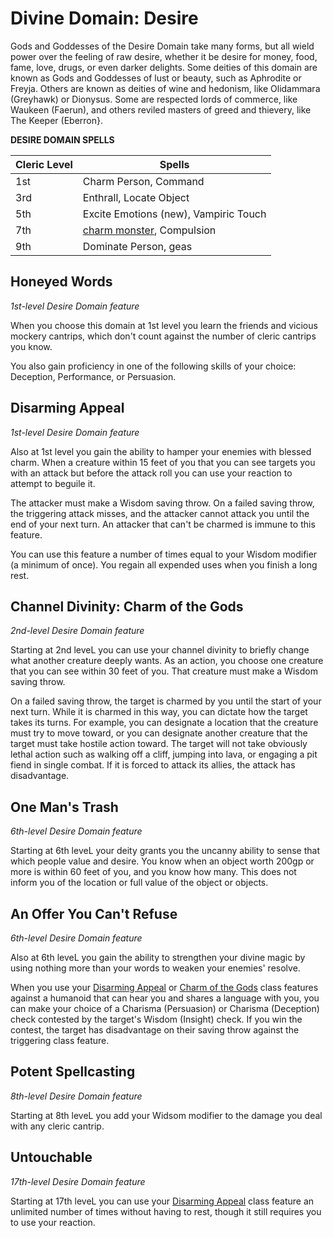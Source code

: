 # Divine Domain: Desire
Gods and Goddesses of the Desire Domain take many forms, but all wield power over the feeling of raw desire, whether it be desire for money, food, fame, love, drugs, or even darker delights. Some deities of this domain are known as Gods and Goddesses of lust or beauty, such as Aphrodite or Freyja. Others are known as deities of wine and hedonism, like Olidammara (Greyhawk) or Dionysus. Some are respected lords of commerce, like Waukeen (Faerun), and others reviled masters of greed and thievery, like The Keeper (Eberron}.

**DESIRE DOMAIN SPELLS**

Cleric Level|Spells
------------|------
1st|Charm Person, Command
3rd|Enthrall, Locate Object
5th|Excite Emotions (new), Vampiric Touch
7th|[charm monster](../../Magic/Spells/charm-monster.md), Compulsion
9th|Dominate Person, geas

## Honeyed Words
*1st-level Desire Domain feature*

When you choose this domain at 1st level you learn the friends and vicious mockery cantrips, which don't count against the number of cleric cantrips you know.

You also gain proficiency in one of the following skills of your choice: Deception, Performance, or Persuasion.

## Disarming Appeal
*1st-level Desire Domain feature*

Also at 1st level you gain the ability to hamper your enemies with blessed charm. When a creature within 15 feet of you that you can see targets you with an attack but before the attack roll you can use your reaction to attempt to beguile it.

The attacker must make a Wisdom saving throw. On a failed saving throw, the triggering attack misses, and the attacker cannot attack you until the end of your next turn. An attacker that can't be charmed is immune to this feature.

You can use this feature a number of times equal to your Wisdom modifier (a minimum of once). You regain all expended uses when you finish a long rest.

## Channel Divinity: Charm of the Gods
*2nd-level Desire Domain feature*

Starting at 2nd leveL you can use your channel divinity to briefly change what another creature deeply wants. As an action, you choose one creature that you can see within 30 feet of you. That creature must make a Wisdom saving throw.

On a failed saving throw, the target is charmed by you until the start of your next turn. While it is charmed in this way, you can dictate how the target takes its turns. For example, you can designate a location that the creature must try to move toward, or you can designate another creature that the target must take hostile action toward. The target will not take obviously lethal action such as walking off a cliff, jumping into lava, or engaging a pit fiend in single combat. If it is forced to attack its allies, the attack has disadvantage.

## One Man's Trash
*6th-level Desire Domain feature*

Starting at 6th leveL your deity grants you the uncanny ability to sense that which people value and desire. You know when an object worth 200gp or more is within 60 feet of you, and you know how many. This does not inform you of the location or full value of the object or objects.

## An Offer You Can't Refuse
*6th-level Desire Domain feature*

Also at 6th leveL you gain the ability to strengthen your divine magic by using nothing more than your words to weaken your enemies' resolve.

When you use your [Disarming Appeal](#disarming-appeal) or [Charm of the Gods](#charm-of-the-gods) class features against a humanoid that can hear you and shares a language with you, you can make your choice of a Charisma (Persuasion) or Charisma (Deception) check contested by the target's Wisdom (Insight) check. If you win the contest, the target has disadvantage on their saving throw against the triggering class feature.

## Potent Spellcasting
*8th-level Desire Domain feature*

Starting at 8th leveL you add your Widsom modifier to the damage you deal with any cleric cantrip.

## Untouchable
*17th-level Desire Domain feature*

Starting at 17th leveL you can use your [Disarming Appeal](#disarming-appeal) class feature an unlimited number of times without having to rest, though it still requires you to use your reaction.
